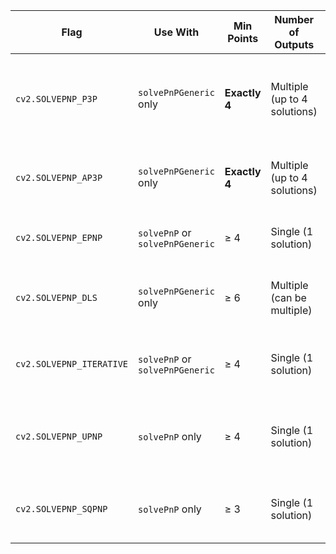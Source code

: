 | Flag                     | Use With                        | Min Points    | Number of Outputs            | Notes                                                                    |
| ------------------------ | ------------------------------- | ------------- | ---------------------------- | ------------------------------------------------------------------------ |
| `cv2.SOLVEPNP_P3P`       | `solvePnPGeneric` only          | **Exactly 4** | Multiple (up to 4 solutions) | Minimal solver for calibrated cameras. Returns multiple pose hypotheses. |
| `cv2.SOLVEPNP_AP3P`      | `solvePnPGeneric` only          | **Exactly 4** | Multiple (up to 4 solutions) | Alternative minimal solver, often more stable than P3P.                  |
| `cv2.SOLVEPNP_EPNP`      | `solvePnP` or `solvePnPGeneric` | ≥ 4           | Single (1 solution)          | Efficient PnP, fast but may be less accurate.                            |
| `cv2.SOLVEPNP_DLS`       | `solvePnPGeneric` only          | ≥ 6           | Multiple (can be multiple)   | Direct Least Squares method, accurate but slower.                        |
| `cv2.SOLVEPNP_ITERATIVE` | `solvePnP` or `solvePnPGeneric` | ≥ 4           | Single (1 solution)          | Classic iterative method, stable and accurate.                           |
| `cv2.SOLVEPNP_UPNP`      | `solvePnP` only                 | ≥ 4           | Single (1 solution)          | For uncalibrated cameras; less commonly used.                            |
| `cv2.SOLVEPNP_SQPNP`     | `solvePnP` only                 | ≥ 3           | Single (1 solution)          | Newer optimization-based method; very accurate.                          |
